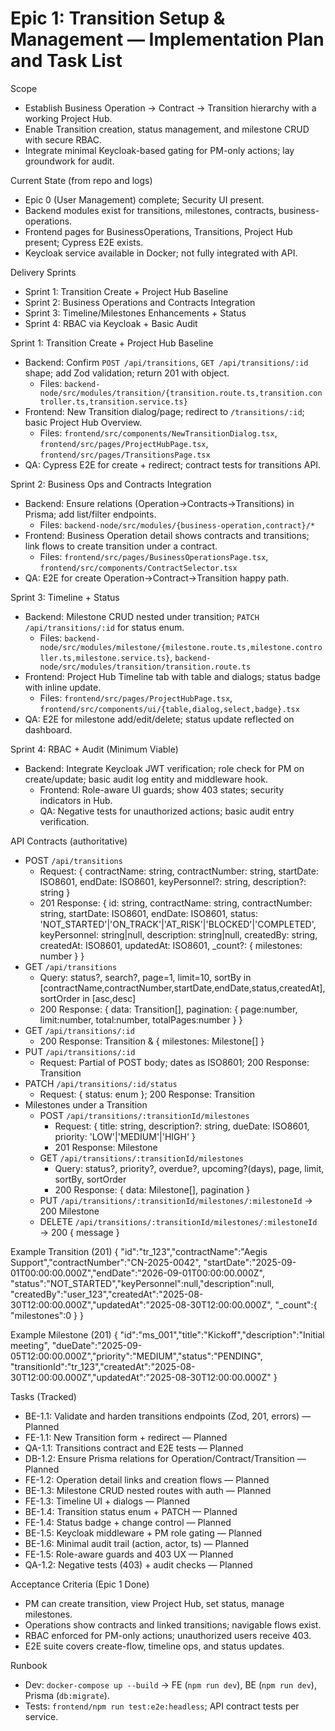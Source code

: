 # Epic 1: Transition Setup & Management — Implementation Plan and Task List

Scope
- Establish Business Operation → Contract → Transition hierarchy with a working Project Hub.
- Enable Transition creation, status management, and milestone CRUD with secure RBAC.
- Integrate minimal Keycloak-based gating for PM-only actions; lay groundwork for audit.

Current State (from repo and logs)
- Epic 0 (User Management) complete; Security UI present.
- Backend modules exist for transitions, milestones, contracts, business-operations.
- Frontend pages for BusinessOperations, Transitions, Project Hub present; Cypress E2E exists.
- Keycloak service available in Docker; not fully integrated with API.

Delivery Sprints
- Sprint 1: Transition Create + Project Hub Baseline
- Sprint 2: Business Operations and Contracts Integration
- Sprint 3: Timeline/Milestones Enhancements + Status
- Sprint 4: RBAC via Keycloak + Basic Audit

Sprint 1: Transition Create + Project Hub Baseline
- Backend: Confirm `POST /api/transitions`, `GET /api/transitions/:id` shape; add Zod validation; return 201 with object.
  - Files: `backend-node/src/modules/transition/{transition.route.ts,transition.controller.ts,transition.service.ts}`
- Frontend: New Transition dialog/page; redirect to `/transitions/:id`; basic Project Hub Overview.
  - Files: `frontend/src/components/NewTransitionDialog.tsx`, `frontend/src/pages/ProjectHubPage.tsx`, `frontend/src/pages/TransitionsPage.tsx`
- QA: Cypress E2E for create + redirect; contract tests for transitions API.

Sprint 2: Business Ops and Contracts Integration
- Backend: Ensure relations (Operation→Contracts→Transitions) in Prisma; add list/filter endpoints.
  - Files: `backend-node/src/modules/{business-operation,contract}/*`
- Frontend: Business Operation detail shows contracts and transitions; link flows to create transition under a contract.
  - Files: `frontend/src/pages/BusinessOperationsPage.tsx`, `frontend/src/components/ContractSelector.tsx`
- QA: E2E for create Operation→Contract→Transition happy path.

Sprint 3: Timeline + Status
- Backend: Milestone CRUD nested under transition; `PATCH /api/transitions/:id` for status enum.
  - Files: `backend-node/src/modules/milestone/{milestone.route.ts,milestone.controller.ts,milestone.service.ts}`, `backend-node/src/modules/transition/transition.route.ts`
- Frontend: Project Hub Timeline tab with table and dialogs; status badge with inline update.
  - Files: `frontend/src/pages/ProjectHubPage.tsx`, `frontend/src/components/ui/{table,dialog,select,badge}.tsx`
- QA: E2E for milestone add/edit/delete; status update reflected on dashboard.

Sprint 4: RBAC + Audit (Minimum Viable)
- Backend: Integrate Keycloak JWT verification; role check for PM on create/update; basic audit log entity and middleware hook.
  - Frontend: Role-aware UI guards; show 403 states; security indicators in Hub.
  - QA: Negative tests for unauthorized actions; basic audit entry verification.

API Contracts (authoritative)
- POST `/api/transitions`
  - Request: { contractName: string, contractNumber: string, startDate: ISO8601, endDate: ISO8601, keyPersonnel?: string, description?: string }
  - 201 Response: { id: string, contractName: string, contractNumber: string, startDate: ISO8601, endDate: ISO8601, status: 'NOT_STARTED'|'ON_TRACK'|'AT_RISK'|'BLOCKED'|'COMPLETED', keyPersonnel: string|null, description: string|null, createdBy: string, createdAt: ISO8601, updatedAt: ISO8601, _count?: { milestones: number } }
- GET `/api/transitions`
  - Query: status?, search?, page=1, limit=10, sortBy in [contractName,contractNumber,startDate,endDate,status,createdAt], sortOrder in [asc,desc]
  - 200 Response: { data: Transition[], pagination: { page:number, limit:number, total:number, totalPages:number } }
- GET `/api/transitions/:id`
  - 200 Response: Transition & { milestones: Milestone[] }
- PUT `/api/transitions/:id`
  - Request: Partial of POST body; dates as ISO8601; 200 Response: Transition
- PATCH `/api/transitions/:id/status`
  - Request: { status: enum }; 200 Response: Transition
- Milestones under a Transition
  - POST `/api/transitions/:transitionId/milestones`
    - Request: { title: string, description?: string, dueDate: ISO8601, priority: 'LOW'|'MEDIUM'|'HIGH' }
    - 201 Response: Milestone
  - GET `/api/transitions/:transitionId/milestones`
    - Query: status?, priority?, overdue?, upcoming?(days), page, limit, sortBy, sortOrder
    - 200 Response: { data: Milestone[], pagination }
  - PUT `/api/transitions/:transitionId/milestones/:milestoneId` → 200 Milestone
  - DELETE `/api/transitions/:transitionId/milestones/:milestoneId` → 200 { message }

Example Transition (201)
{
  "id":"tr_123","contractName":"Aegis Support","contractNumber":"CN-2025-0042",
  "startDate":"2025-09-01T00:00:00.000Z","endDate":"2026-09-01T00:00:00.000Z",
  "status":"NOT_STARTED","keyPersonnel":null,"description":null,
  "createdBy":"user_123","createdAt":"2025-08-30T12:00:00.000Z","updatedAt":"2025-08-30T12:00:00.000Z",
  "_count":{ "milestones":0 }
}

Example Milestone (201)
{
  "id":"ms_001","title":"Kickoff","description":"Initial meeting",
  "dueDate":"2025-09-05T12:00:00.000Z","priority":"MEDIUM","status":"PENDING",
  "transitionId":"tr_123","createdAt":"2025-08-30T12:00:00.000Z","updatedAt":"2025-08-30T12:00:00.000Z"
}

Tasks (Tracked)
- BE-1.1: Validate and harden transitions endpoints (Zod, 201, errors) — Planned
- FE-1.1: New Transition form + redirect — Planned
- QA-1.1: Transitions contract and E2E tests — Planned
- DB-1.2: Ensure Prisma relations for Operation/Contract/Transition — Planned
- FE-1.2: Operation detail links and creation flows — Planned
- BE-1.3: Milestone CRUD nested routes with auth — Planned
- FE-1.3: Timeline UI + dialogs — Planned
- BE-1.4: Transition status enum + PATCH — Planned
- FE-1.4: Status badge + change control — Planned
- BE-1.5: Keycloak middleware + PM role gating — Planned
- BE-1.6: Minimal audit trail (action, actor, ts) — Planned
- FE-1.5: Role-aware guards and 403 UX — Planned
- QA-1.2: Negative tests (403) + audit checks — Planned

Acceptance Criteria (Epic 1 Done)
- PM can create transition, view Project Hub, set status, manage milestones.
- Operations show contracts and linked transitions; navigable flows exist.
- RBAC enforced for PM-only actions; unauthorized users receive 403.
- E2E suite covers create-flow, timeline ops, and status updates.

Runbook
- Dev: `docker-compose up --build` → FE (`npm run dev`), BE (`npm run dev`), Prisma (`db:migrate`).
- Tests: `frontend/npm run test:e2e:headless`; API contract tests per service.
